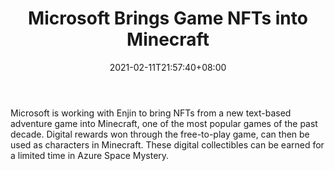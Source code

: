 ﻿---
title: "Microsoft Brings Game NFTs into Minecraft"
date: 2021-02-11T21:57:40+08:00
lastmod: 2021-02-11T16:45:40+08:00
draft: false
authors: ["Maisie"]
description: "Microsoft is working with Enjin to bring NFTs from a new text-based adventure game into Minecraft, one of the most popular games of the past decade. Digital rewards won through the free-to-play game, can then be used as characters in Minecraft. These digital collectibles can be earned for a limited time in Azure Space Mystery."
featuredImage: "microsoft-brings-game-nfts-into-minecraft.png"
tags: ["Racing Games","Play to Earn"]
categories: ["news"]
news: ["Racing Games"]
weight: 
lightgallery: true
pinned: false
recommend: false
recommend1: false
---

Microsoft is working with Enjin to bring NFTs from a new text-based adventure game into Minecraft, one of the most popular games of the past decade. Digital rewards won through the free-to-play game, can then be used as characters in Minecraft. These digital collectibles can be earned for a limited time in Azure Space Mystery.

<!--more-->


